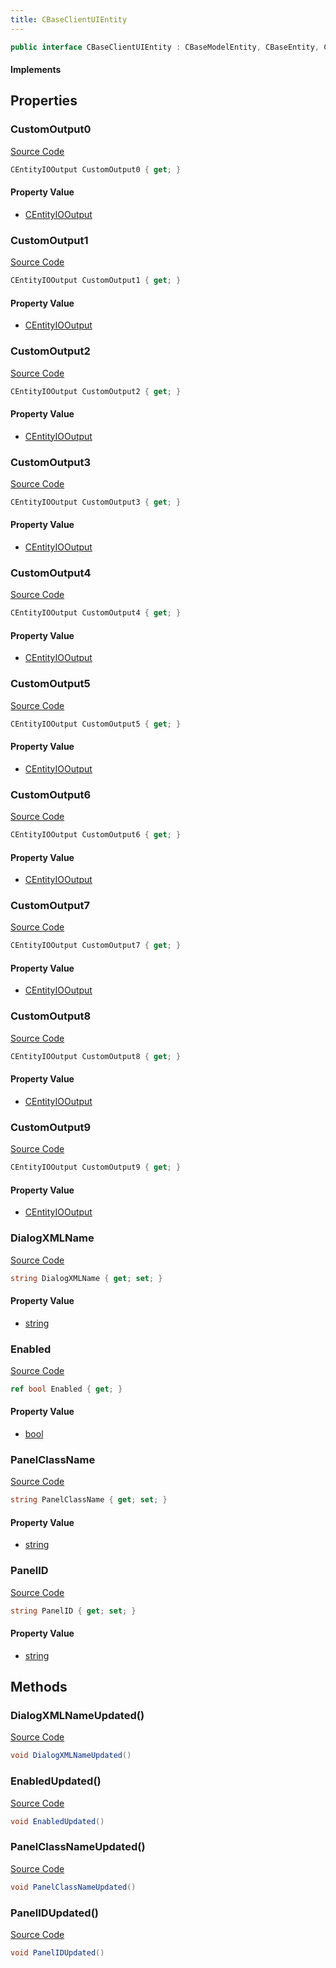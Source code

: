 ```yaml
---
title: CBaseClientUIEntity
---
```


```csharp
public interface CBaseClientUIEntity : CBaseModelEntity, CBaseEntity, CEntityInstance, ISchemaClass<CEntityInstance>, ISchemaClass<CBaseEntity>, ISchemaClass<CBaseModelEntity>, ISchemaClass<CBaseClientUIEntity>, ISchemaField, ISchemaClass, INativeHandle
```

#### Implements

## Properties

### CustomOutput0

[Source Code](https://github.com/swiftly-solution/swiftlys2/blob/main/managed/src/SwiftlyS2.Generated/Schemas/Interfaces/CBaseClientUIEntity.cs#L25)

```csharp
CEntityIOOutput CustomOutput0 { get; }
```

#### Property Value

- [CEntityIOOutput](/docs/api/shared/schemadefinitions/centityiooutput)

### CustomOutput1

[Source Code](https://github.com/swiftly-solution/swiftlys2/blob/main/managed/src/SwiftlyS2.Generated/Schemas/Interfaces/CBaseClientUIEntity.cs#L27)

```csharp
CEntityIOOutput CustomOutput1 { get; }
```

#### Property Value

- [CEntityIOOutput](/docs/api/shared/schemadefinitions/centityiooutput)

### CustomOutput2

[Source Code](https://github.com/swiftly-solution/swiftlys2/blob/main/managed/src/SwiftlyS2.Generated/Schemas/Interfaces/CBaseClientUIEntity.cs#L29)

```csharp
CEntityIOOutput CustomOutput2 { get; }
```

#### Property Value

- [CEntityIOOutput](/docs/api/shared/schemadefinitions/centityiooutput)

### CustomOutput3

[Source Code](https://github.com/swiftly-solution/swiftlys2/blob/main/managed/src/SwiftlyS2.Generated/Schemas/Interfaces/CBaseClientUIEntity.cs#L31)

```csharp
CEntityIOOutput CustomOutput3 { get; }
```

#### Property Value

- [CEntityIOOutput](/docs/api/shared/schemadefinitions/centityiooutput)

### CustomOutput4

[Source Code](https://github.com/swiftly-solution/swiftlys2/blob/main/managed/src/SwiftlyS2.Generated/Schemas/Interfaces/CBaseClientUIEntity.cs#L33)

```csharp
CEntityIOOutput CustomOutput4 { get; }
```

#### Property Value

- [CEntityIOOutput](/docs/api/shared/schemadefinitions/centityiooutput)

### CustomOutput5

[Source Code](https://github.com/swiftly-solution/swiftlys2/blob/main/managed/src/SwiftlyS2.Generated/Schemas/Interfaces/CBaseClientUIEntity.cs#L35)

```csharp
CEntityIOOutput CustomOutput5 { get; }
```

#### Property Value

- [CEntityIOOutput](/docs/api/shared/schemadefinitions/centityiooutput)

### CustomOutput6

[Source Code](https://github.com/swiftly-solution/swiftlys2/blob/main/managed/src/SwiftlyS2.Generated/Schemas/Interfaces/CBaseClientUIEntity.cs#L37)

```csharp
CEntityIOOutput CustomOutput6 { get; }
```

#### Property Value

- [CEntityIOOutput](/docs/api/shared/schemadefinitions/centityiooutput)

### CustomOutput7

[Source Code](https://github.com/swiftly-solution/swiftlys2/blob/main/managed/src/SwiftlyS2.Generated/Schemas/Interfaces/CBaseClientUIEntity.cs#L39)

```csharp
CEntityIOOutput CustomOutput7 { get; }
```

#### Property Value

- [CEntityIOOutput](/docs/api/shared/schemadefinitions/centityiooutput)

### CustomOutput8

[Source Code](https://github.com/swiftly-solution/swiftlys2/blob/main/managed/src/SwiftlyS2.Generated/Schemas/Interfaces/CBaseClientUIEntity.cs#L41)

```csharp
CEntityIOOutput CustomOutput8 { get; }
```

#### Property Value

- [CEntityIOOutput](/docs/api/shared/schemadefinitions/centityiooutput)

### CustomOutput9

[Source Code](https://github.com/swiftly-solution/swiftlys2/blob/main/managed/src/SwiftlyS2.Generated/Schemas/Interfaces/CBaseClientUIEntity.cs#L43)

```csharp
CEntityIOOutput CustomOutput9 { get; }
```

#### Property Value

- [CEntityIOOutput](/docs/api/shared/schemadefinitions/centityiooutput)

### DialogXMLName

[Source Code](https://github.com/swiftly-solution/swiftlys2/blob/main/managed/src/SwiftlyS2.Generated/Schemas/Interfaces/CBaseClientUIEntity.cs#L19)

```csharp
string DialogXMLName { get; set; }
```

#### Property Value

- [string](https://learn.microsoft.com/dotnet/api/system.string)

### Enabled

[Source Code](https://github.com/swiftly-solution/swiftlys2/blob/main/managed/src/SwiftlyS2.Generated/Schemas/Interfaces/CBaseClientUIEntity.cs#L17)

```csharp
ref bool Enabled { get; }
```

#### Property Value

- [bool](https://learn.microsoft.com/dotnet/api/system.boolean)

### PanelClassName

[Source Code](https://github.com/swiftly-solution/swiftlys2/blob/main/managed/src/SwiftlyS2.Generated/Schemas/Interfaces/CBaseClientUIEntity.cs#L21)

```csharp
string PanelClassName { get; set; }
```

#### Property Value

- [string](https://learn.microsoft.com/dotnet/api/system.string)

### PanelID

[Source Code](https://github.com/swiftly-solution/swiftlys2/blob/main/managed/src/SwiftlyS2.Generated/Schemas/Interfaces/CBaseClientUIEntity.cs#L23)

```csharp
string PanelID { get; set; }
```

#### Property Value

- [string](https://learn.microsoft.com/dotnet/api/system.string)

## Methods

### DialogXMLNameUpdated()

[Source Code](https://github.com/swiftly-solution/swiftlys2/blob/main/managed/src/SwiftlyS2.Generated/Schemas/Interfaces/CBaseClientUIEntity.cs#L46)

```csharp
void DialogXMLNameUpdated()
```

### EnabledUpdated()

[Source Code](https://github.com/swiftly-solution/swiftlys2/blob/main/managed/src/SwiftlyS2.Generated/Schemas/Interfaces/CBaseClientUIEntity.cs#L45)

```csharp
void EnabledUpdated()
```

### PanelClassNameUpdated()

[Source Code](https://github.com/swiftly-solution/swiftlys2/blob/main/managed/src/SwiftlyS2.Generated/Schemas/Interfaces/CBaseClientUIEntity.cs#L47)

```csharp
void PanelClassNameUpdated()
```

### PanelIDUpdated()

[Source Code](https://github.com/swiftly-solution/swiftlys2/blob/main/managed/src/SwiftlyS2.Generated/Schemas/Interfaces/CBaseClientUIEntity.cs#L48)

```csharp
void PanelIDUpdated()
```

